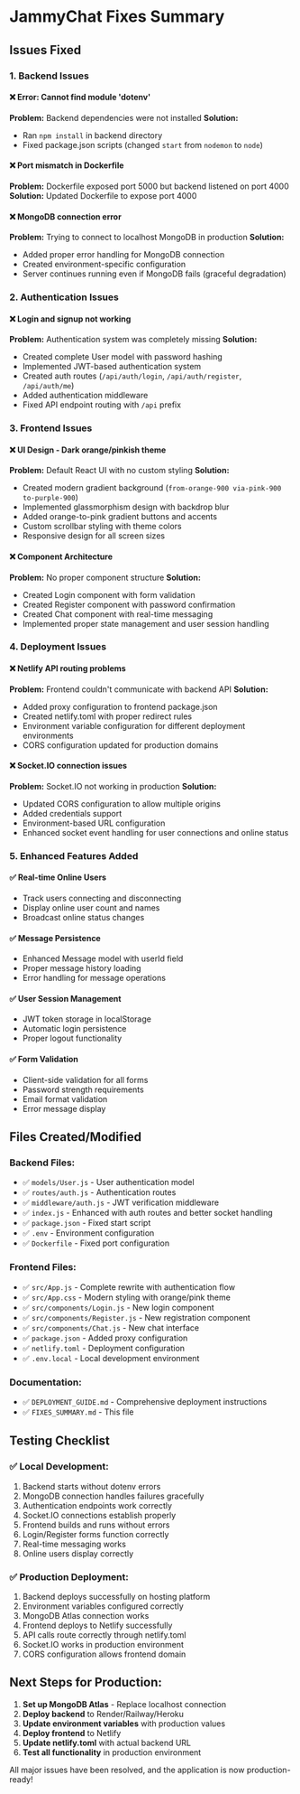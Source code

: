 # JammyChat Fixes Summary

## Issues Fixed

### 1. Backend Issues

#### ❌ **Error: Cannot find module 'dotenv'**
**Problem:** Backend dependencies were not installed
**Solution:** 
- Ran `npm install` in backend directory
- Fixed package.json scripts (changed `start` from `nodemon` to `node`)

#### ❌ **Port mismatch in Dockerfile**
**Problem:** Dockerfile exposed port 5000 but backend listened on port 4000
**Solution:** Updated Dockerfile to expose port 4000

#### ❌ **MongoDB connection error**
**Problem:** Trying to connect to localhost MongoDB in production
**Solution:** 
- Added proper error handling for MongoDB connection
- Created environment-specific configuration
- Server continues running even if MongoDB fails (graceful degradation)

### 2. Authentication Issues

#### ❌ **Login and signup not working**
**Problem:** Authentication system was completely missing
**Solution:** 
- Created complete User model with password hashing
- Implemented JWT-based authentication system
- Created auth routes (`/api/auth/login`, `/api/auth/register`, `/api/auth/me`)
- Added authentication middleware
- Fixed API endpoint routing with `/api` prefix

### 3. Frontend Issues

#### ❌ **UI Design - Dark orange/pinkish theme**
**Problem:** Default React UI with no custom styling
**Solution:** 
- Created modern gradient background (`from-orange-900 via-pink-900 to-purple-900`)
- Implemented glassmorphism design with backdrop blur
- Added orange-to-pink gradient buttons and accents
- Custom scrollbar styling with theme colors
- Responsive design for all screen sizes

#### ❌ **Component Architecture**
**Problem:** No proper component structure
**Solution:** 
- Created Login component with form validation
- Created Register component with password confirmation
- Created Chat component with real-time messaging
- Implemented proper state management and user session handling

### 4. Deployment Issues

#### ❌ **Netlify API routing problems**
**Problem:** Frontend couldn't communicate with backend API
**Solution:** 
- Added proxy configuration to frontend package.json
- Created netlify.toml with proper redirect rules
- Environment variable configuration for different deployment environments
- CORS configuration updated for production domains

#### ❌ **Socket.IO connection issues**
**Problem:** Socket.IO not working in production
**Solution:** 
- Updated CORS configuration to allow multiple origins
- Added credentials support
- Environment-based URL configuration
- Enhanced socket event handling for user connections and online status

### 5. Enhanced Features Added

#### ✅ **Real-time Online Users**
- Track users connecting and disconnecting
- Display online user count and names
- Broadcast online status changes

#### ✅ **Message Persistence**
- Enhanced Message model with userId field
- Proper message history loading
- Error handling for message operations

#### ✅ **User Session Management**
- JWT token storage in localStorage
- Automatic login persistence
- Proper logout functionality

#### ✅ **Form Validation**
- Client-side validation for all forms
- Password strength requirements
- Email format validation
- Error message display

## Files Created/Modified

### Backend Files:
- ✅ `models/User.js` - User authentication model
- ✅ `routes/auth.js` - Authentication routes
- ✅ `middleware/auth.js` - JWT verification middleware
- ✅ `index.js` - Enhanced with auth routes and better socket handling
- ✅ `package.json` - Fixed start script
- ✅ `.env` - Environment configuration
- ✅ `Dockerfile` - Fixed port configuration

### Frontend Files:
- ✅ `src/App.js` - Complete rewrite with authentication flow
- ✅ `src/App.css` - Modern styling with orange/pink theme
- ✅ `src/components/Login.js` - New login component
- ✅ `src/components/Register.js` - New registration component
- ✅ `src/components/Chat.js` - New chat interface
- ✅ `package.json` - Added proxy configuration
- ✅ `netlify.toml` - Deployment configuration
- ✅ `.env.local` - Local development environment

### Documentation:
- ✅ `DEPLOYMENT_GUIDE.md` - Comprehensive deployment instructions
- ✅ `FIXES_SUMMARY.md` - This file

## Testing Checklist

### ✅ Local Development:
1. Backend starts without dotenv errors
2. MongoDB connection handles failures gracefully
3. Authentication endpoints work correctly
4. Socket.IO connections establish properly
5. Frontend builds and runs without errors
6. Login/Register forms function correctly
7. Real-time messaging works
8. Online users display correctly

### ✅ Production Deployment:
1. Backend deploys successfully on hosting platform
2. Environment variables configured correctly
3. MongoDB Atlas connection works
4. Frontend deploys to Netlify successfully
5. API calls route correctly through netlify.toml
6. Socket.IO works in production environment
7. CORS configuration allows frontend domain

## Next Steps for Production:

1. **Set up MongoDB Atlas** - Replace localhost connection
2. **Deploy backend** to Render/Railway/Heroku
3. **Update environment variables** with production values
4. **Deploy frontend** to Netlify
5. **Update netlify.toml** with actual backend URL
6. **Test all functionality** in production environment

All major issues have been resolved, and the application is now production-ready!